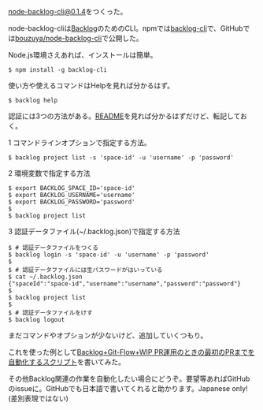 [node-backlog-cli@0.1.4][bouzuya/node-backlog-cli@0.1.4]をつくった。

node-backlog-cliは[Backlog](http://backlog.jp/)のためのCLI。npmでは[backlog-cli](https://www.npmjs.org/package/backlog-cli)で、GitHubでは[bouzuya/node-backlog-cli][bouzuya/node-backlog-cli]で公開した。

Node.js環境さえあれば、インストールは簡単。

    $ npm install -g backlog-cli

使い方や使えるコマンドはHelpを見れば分かるはず。

    $ backlog help

認証には3つの方法がある。[README](https://github.com/bouzuya/node-backlog-cli/blob/0.1.4/README.md)を見れば分かるはずだけど、転記しておく。

1 コマンドラインオプションで指定する方法。

    $ backlog project list -s 'space-id' -u 'username' -p 'password'

2 環境変数で指定する方法

    $ export BACKLOG_SPACE_ID='space-id'
    $ export BACKLOG_USERNAME='username'
    $ export BACKLOG_PASSWORD='password'
    $
    $ backlog project list

3 認証データファイル(~/.backlog.json)で指定する方法

    $ # 認証データファイルをつくる
    $ backlog login -s 'space-id' -u 'username' -p 'password'
    $
    $ # 認証データファイルには生パスワードがはいっている
    $ cat ~/.backlog.json
    {"spaceId":"space-id","username":"username","password":"password"}
    $
    $ backlog project list
    $
    $ # 認証データファイルをけす
    $ backlog logout

まだコマンドやオプションが少ないけど、追加していくつもり。

これを使った例として[Backlog+Git-Flow+WIP PR運用のときの最初のPRまでを自動化するスクリプト](https://gist.github.com/bouzuya/9988251)を書いてみた。

その他Backlog関連の作業を自動化したい場合にどうぞ。要望等あればGitHubのissueに。GitHubでも日本語で書いてくれると助かります。Japanese only!(差別表現ではない)

[bouzuya/node-backlog-cli]: https://github.com/bouzuya/node-backlog-cli
[bouzuya/node-backlog-cli@0.1.4]: https://github.com/bouzuya/node-backlog-cli/tree/0.1.4
